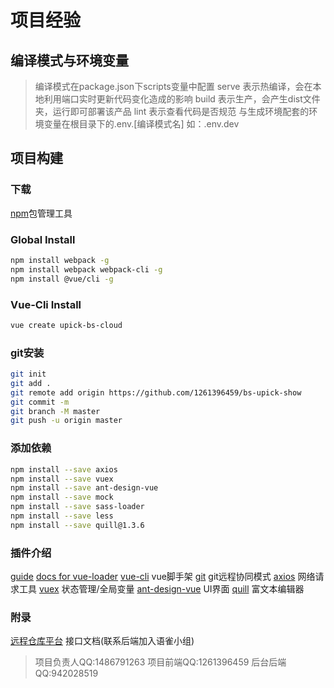 # 项目经验
## 编译模式与环境变量
> 编译模式在package.json下scripts变量中配置
> serve 表示热编译，会在本地利用端口实时更新代码变化造成的影响
> build 表示生产，会产生dist文件夹，运行即可部署该产品
> lint 表示查看代码是否规范
> 与生成环境配套的环境变量在根目录下的.env.[编译模式名] 如：.env.dev

## 项目构建
### 下载
[npm](https://nodejs.org/en/download/)包管理工具

### Global Install
```bash
npm install webpack -g
npm install webpack webpack-cli -g
npm install @vue/cli -g
```
### Vue-Cli Install
```bash
vue create upick-bs-cloud
```
### git安装
```bash
git init
git add .
git remote add origin https://github.com/1261396459/bs-upick-show
git commit -m
git branch -M master
git push -u origin master
```
### 添加依赖
```bash
npm install --save axios
npm install --save vuex
npm install --save ant-design-vue
npm install --save mock
npm install --save sass-loader
npm install --save less
npm install --save quill@1.3.6
```

### 插件介绍
[guide](http://vuejs-templates.github.io/webpack/)
[docs for vue-loader](http://vuejs.github.io/vue-loader)
[vue-cli](https://cli.vuejs.org/guide/) vue脚手架
[git](https://blog.csdn.net/qq_42685588/article/details/108535859) git远程协同模式
[axios](http://www.axios-js.com/) 网络请求工具
[vuex](https://blog.csdn.net/hjhfreshman/article/details/90598386) 状态管理/全局变量
[ant-design-vue](https://www.antdv.com/docs/vue/introduce-cn/) UI界面
[quill](https://quilljs.com/docs/download/) 富文本编辑器

### 附录
[远程仓库平台](https://git.sky31.com/users/sign_in)
接口文档(联系后端加入语雀小组)
> 项目负责人QQ:1486791263
> 项目前端QQ:1261396459
> 后台后端QQ:942028519
